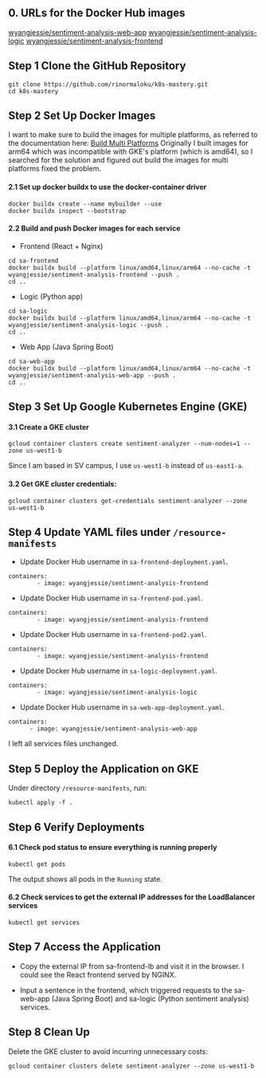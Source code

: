## 0. URLs for the Docker Hub images
[wyangjessie/sentiment-analysis-web-app](https://hub.docker.com/repository/docker/wyangjessie/sentiment-analysis-web-app/general)
[wyangjessie/sentiment-analysis-logic](https://hub.docker.com/repository/docker/wyangjessie/sentiment-analysis-logic/general)
[wyangjessie/sentiment-analysis-frontend](https://hub.docker.com/repository/docker/wyangjessie/sentiment-analysis-frontend/general)


## Step 1 Clone the GitHub Repository
```
git clone https://github.com/rinormaloku/k8s-mastery.git
cd k8s-mastery
```


## Step 2 Set Up Docker Images
I want to make sure to build the images for multiple platforms, as referred to the documentation here: [Build Multi Platforms](https://docs.docker.com/build/building/multi-platform/)
Originally I built images for arm64 which was incompatible with GKE's platform (which is amd64), so I searched for the solution and figured out build the images for multi platforms fixed the problem.

#### 2.1 Set up docker buildx to use the docker-container driver
```
docker buildx create --name mybuilder --use
docker buildx inspect --bootstrap
```

#### 2.2 Build and push Docker images for each service
- Frontend (React + Nginx)
```
cd sa-frontend
docker buildx build --platform linux/amd64,linux/arm64 --no-cache -t wyangjessie/sentiment-analysis-frontend --push .
cd ..
```

- Logic (Python app)
```
cd sa-logic
docker buildx build --platform linux/amd64,linux/arm64 --no-cache -t wyangjessie/sentiment-analysis-logic --push .
cd ..
```

- Web App (Java Spring Boot)
```
cd sa-web-app
docker buildx build --platform linux/amd64,linux/arm64 --no-cache -t wyangjessie/sentiment-analysis-web-app --push .
cd ..
```


## Step 3 Set Up Google Kubernetes Engine (GKE)
#### 3.1 Create a GKE cluster
```
gcloud container clusters create sentiment-analyzer --num-nodes=1 --zone us-west1-b
```

Since I am based in SV campus, I use `us-west1-b` instead of `us-east1-a`.

#### 3.2 Get GKE cluster credentials:
```
gcloud container clusters get-credentials sentiment-analyzer --zone us-west1-b
```

## Step 4 Update YAML files under `/resource-manifests`
- Update Docker Hub username in `sa-frontend-deployment.yaml`.
```
containers:
        - image: wyangjessie/sentiment-analysis-frontend
```

- Update Docker Hub username in `sa-frontend-pod.yaml`.
```
containers:
        - image: wyangjessie/sentiment-analysis-frontend
```

- Update Docker Hub username in `sa-frontend-pod2.yaml`.
```
containers:
        - image: wyangjessie/sentiment-analysis-frontend
```

- Update Docker Hub username in `sa-logic-deployment.yaml`.
```
containers:
        - image: wyangjessie/sentiment-analysis-logic
```

- Update Docker Hub username in `sa-web-app-deployment.yaml`.
```
containers:
      - image: wyangjessie/sentiment-analysis-web-app
```

I left all services files unchanged.

## Step 5 Deploy the Application on GKE
Under directory `/resource-manifests`, run: 
```
kubectl apply -f .
```

##  Step 6 Verify Deployments
#### 6.1 Check pod status to ensure everything is running properly
```
kubectl get pods
```
The output shows all pods in the `Running` state.

#### 6.2 Check services to get the external IP addresses for the LoadBalancer services
```
kubectl get services
```


## Step 7 Access the Application
- Copy the external IP from sa-frontend-lb and visit it in the browser. I could see the React frontend served by NGINX.

- Input a sentence in the frontend, which triggered requests to the sa-web-app (Java Spring Boot) and sa-logic (Python sentiment analysis) services.


## Step 8 Clean Up
Delete the GKE cluster to avoid incurring unnecessary costs:
```
gcloud container clusters delete sentiment-analyzer --zone us-west1-b
```